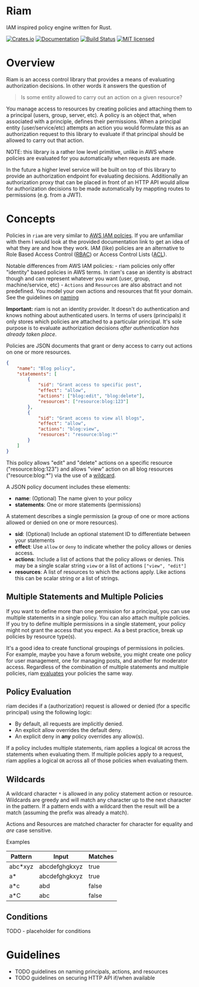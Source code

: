 # Riam

IAM inspired policy engine written for Rust.

[![Crates.io][crates-badge]][crates-url]
[![Documentation](https://docs.rs/riam/badge.svg)](https://docs.rs/riam/)
[![Build Status][azure-badge]][azure-url]
[![MIT licensed][mit-badge]][mit-url]

[crates-badge]: https://img.shields.io/crates/v/riam?label=riam
[crates-url]: https://crates.io/crates/riam
[mit-badge]: https://img.shields.io/badge/license-MIT-blue.svg
[mit-url]: LICENSE
[azure-badge]: https://dev.azure.com/aajtodd0847/riam/_apis/build/status/aajtodd.riam?branchName=master
[azure-url]: https://dev.azure.com/aajtodd0847/riam/_build/latest?definitionId=1&branchName=master

# Overview

Riam is an access control library that provides a means of evaluating authorization decisions. In other words it answers the question of

> Is some entity allowed to carry out an action on a given resource?

You manage access to resources by creating policies and attaching them to a principal (users, group, server, etc). A policy is an object that, when associated with a principle, defines their permissions. When a principal entity (user/service/etc) attempts an action you would formulate this as an authorization request to this library to evaluate if that principal should be allowed to carry out that action. 

NOTE: this library is a rather low level primitive, unlike in AWS where policies are evaluated for you automatically when requests are made. 

In the future a higher level service will be built on top of this library to provide an authorization endpoint for evaluating decisions. Additionally an authorization proxy that can be placed in front of an HTTP API would allow for authorization decisions to be made automatically by mappting routes to permissions (e.g. from a JWT).


# Concepts

Policies in `riam` are very similar to [AWS IAM polcies](https://docs.aws.amazon.com/IAM/latest/UserGuide/access_policies.html). If you are unfamiliar with them I would look at the provided documentation link to get an idea of what they are and how they work. IAM (like) policies are an alternative to Role Based Access Control ([RBAC](https://en.wikipedia.org/wiki/Role-based_access_control)) or Access Control Lists ([ACL](https://en.wikipedia.org/wiki/Access-control_list)). 

Notable differences from AWS IAM policies:
    - riam policies only offer "identity" based policies in AWS terms. In riam's case an identity is abstract though and can represent whatever you want (user, group, machine/service, etc)
    - `Actions` and `Resources` are also abstract and not predefined. You model your own actions and resources that fit your domain. See the guidelines on [naming](#guidelines)

**Important:** riam is not an identity provider. It doesn't do authentication and knows nothing about authenticated users. In terms of users (principals) it only stores which policies are attached to a particular principal. It's sole purpose is to evaluate authorization decisions *after authentication has already taken place*.

Policies are JSON documents that grant or deny access to carry out actions on one or more resources.

```json
{
    "name": "Blog policy",
    "statements": [
        {
            "sid": "Grant access to specific post",
            "effect": "allow",
            "actions": ["blog:edit", "blog:delete"],
            "resources": ["resource:blog:123"]
        },
        {
            "sid": "Grant access to view all blogs",
            "effect": "allow",
            "actions": "blog:view",
            "resources": "resource:blog:*"
        }
    ]
}
```

This policy allows "edit" and "delete" actions on a specific resource ("resource:blog:123") and allows "view" action on all blog resources ("resource:blog:*") via the use of a [wildcard](#wildcards).

A JSON policy document includes these elements:

* **name**: (Optional) The name given to your policy
* **statements**: One or more statements (permissions)

A statement describes a single permission (a group of one or more actions allowed or denied on one or more resources). 

* **sid**: (Optional) Include an optional statement ID to differentiate between your statements
* **effect**: Use `allow` or `deny` to indicate whether the policy allows or denies access.
* **actions**: Include a list of actions that the policy allows or denies. This may be a single scalar string `view` or a list of actions `["view", "edit"]`
* **resources**: A list of resources to which the actions apply. Like actions this can be scalar string or a list of strings.


## Multiple Statements and Multiple Policies

If you want to define more than one permission for a principal, you can use multiple statements in a single policy. You can also attach multiple policies. If you try to define multiple permissions in a single statement, your policy might not grant the access that you expect. As a best practice, break up policies by resource type(s).

It's a good idea to create functional groupings of permissions in policies. For example, maybe you have a forum website, you might create one policy for user management, one for managing posts, and another for moderator access. Regardless of the combination of multiple statements and multiple policies, riam [evaluates](#policy-evaluation) your policies the same way. 


## Policy Evaluation

riam decides if a (authorization) request is allowed or denied (for a specific principal) using the following logic:

* By default, all requests are implicitly denied. 
* An explicit allow overrides the default deny.
* An explicit deny in **any** policy overrides any allow(s).

If a policy includes multiple statements, riam applies a logical `OR` across the statements when evaluating them. If multiple policies apply to a request, riam applies a logical `OR` across all of those policies when evaluating them. 


## Wildcards

A wildcard character `*` is allowed in any policy statement action or resource. Wildcards are greedy and will match any character up to the next character in the pattern. If a pattern ends with a wildcard then the result will be a match (assuming the prefix was already a match). 

Actions and Resources are matched character for character for equality and _are_ case sensitive. 

Examples

| Pattern      | Input           | Matches |  
|--------------|-----------------|---------| 
| abc*xyz      | abcdefghgkxyz   | true    |
| a*           | abcdefghgkxyz   | true    |
| a*c          | abd             | false   |
| a*C          | abc             | false   |


## Conditions

TODO - placeholder for conditions


# Guidelines

- TODO  guidelines on naming principals, actions, and resources
- TODO guidelines on securing HTTP API if/when available
